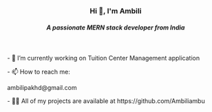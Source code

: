 
 <h3 align="center"> Hi 👋, I'm Ambili </h3>  
 
<h5 align="center">A passionate MERN stack developer from India</h5><br/>

<p align="left">- 🔭 I’m currently working on Tuition Center Management application</p>
<p align="left">- 📫 How to reach me:</p> ambilipakhd@gmail.com
<p align="left">- 👨‍💻 All of my projects are available at https://github.com/Ambiliambu</p>  

